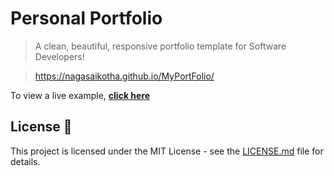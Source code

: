 # Personal Portfolio
> A clean, beautiful, responsive portfolio template for Software Developers!

> https://nagasaikotha.github.io/MyPortFolio/


To view a live example, **[click here](https://nagasaikotha.github.io/MyPortFolio/)**

## License 📄
This project is licensed under the MIT License - see the [LICENSE.md](./LICENSE) file for details.
